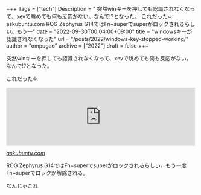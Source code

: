 +++
Tags = ["tech"]
Description = " 突然winキーを押しても認識されなくなって、xevで眺めても何も反応がない。なんで!?となった。  これだった↓  askubuntu.com  ROG Zephyrus G14ではFn+superでsuperがロックされるらしい。もう一"
date = "2022-09-30T00:04:00+09:00"
title = "windowsキーが認識されなくなった"
url = "/posts/2022/windows-key-stopped-working/"
author = "ompugao"
archive = ["2022"]
draft = false
+++

<body>
<p>突然winキーを押しても認識されなくなって、xevで眺めても何も反応がない。なんで!?となった。</p>

<p>これだった↓</p>

<p><iframe src="https://hatenablog-parts.com/embed?url=https%3A%2F%2Faskubuntu.com%2Fa%2F1347678" title="Super key not working in Ubuntu 20.04" class="embed-card embed-webcard" scrolling="no" frameborder="0" style="display: block; width: 100%; height: 155px; max-width: 500px; margin: 10px 0px;" loading="lazy"></iframe><cite class="hatena-citation"><a href="https://askubuntu.com/a/1347678">askubuntu.com</a></cite></p>

<p>ROG Zephyrus G14ではFn+superでsuperがロックされるらしい。もう一度Fn+superでロックが解除される。</p>

<p>なんじゃこれ</p>
</body>
